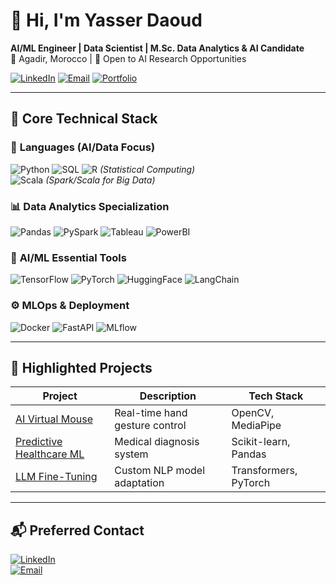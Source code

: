 # 👋 Hi, I'm Yasser Daoud
**AI/ML Engineer | Data Scientist | M.Sc. Data Analytics & AI Candidate**  
📍 Agadir, Morocco | 🎯 Open to AI Research Opportunities  

[![LinkedIn](https://img.shields.io/badge/LinkedIn-Connect%20@Yasser_Daoud-0A66C2?logo=linkedin)](https://linkedin.com/in/yasser-daoud-799893288)
[![Email](https://img.shields.io/badge/Gmail-yasser.daoud@edu.uiz.ac.ma-EA4335?logo=gmail&logoColor=white)](mailto:yasser.daoud@edu.uiz.ac.ma)
[![Portfolio](https://img.shields.io/badge/🌐-Portfolio-4285F4)](https://yasser-daoud.github.io)

---

## 🔧 Core Technical Stack
### 🐍 **Languages (AI/Data Focus)**
![Python](https://img.shields.io/badge/Python-Expert-3776AB?logo=python&logoColor=white)
![SQL](https://img.shields.io/badge/SQL-Advanced-4479A1?logo=postgresql&logoColor=white)
![R](https://img.shields.io/badge/R-Intermediate-276DC3?logo=r&logoColor=white) *(Statistical Computing)*  
![Scala](https://img.shields.io/badge/Scala-Learning-DC322F?logo=scala&logoColor=white) *(Spark/Scala for Big Data)*

### 📊 **Data Analytics Specialization**
![Pandas](https://img.shields.io/badge/Pandas-Expert-150458?logo=pandas&logoColor=white)
![PySpark](https://img.shields.io/badge/PySpark-Important-E25A1C?logo=apachespark&logoColor=white)
![Tableau](https://img.shields.io/badge/Tableau-Visualization-E97627?logo=tableau&logoColor=white)
![PowerBI](https://img.shields.io/badge/Power_BI-Important-F2C811?logo=powerbi&logoColor=black)

### 🤖 **AI/ML Essential Tools**
![TensorFlow](https://img.shields.io/badge/TensorFlow-FF6F00?logo=tensorflow&logoColor=white)
![PyTorch](https://img.shields.io/badge/PyTorch-EE4C2C?logo=pytorch&logoColor=white)
![HuggingFace](https://img.shields.io/badge/HuggingFace-Transformers-FFD21F?logo=huggingface&logoColor=black)
![LangChain](https://img.shields.io/badge/LangChain-LLM_Orchestration-00A67D)

### ⚙️ **MLOps & Deployment**
![Docker](https://img.shields.io/badge/Docker-2496ED?logo=docker&logoColor=white)
![FastAPI](https://img.shields.io/badge/FastAPI-009688?logo=fastapi&logoColor=white)
![MLflow](https://img.shields.io/badge/MLflow-Experiment_Tracking-0194E1)

---

## 🚀 Highlighted Projects
| Project | Description | Tech Stack |
|---------|-------------|------------|
| [AI Virtual Mouse](https://github.com/Darkfazer/ai-virtual-mouse) | Real-time hand gesture control | OpenCV, MediaPipe |
| [Predictive Healthcare ML](https://github.com/Darkfazer/breast-cancer-classification) | Medical diagnosis system | Scikit-learn, Pandas |
| [LLM Fine-Tuning](https://github.com/Darkfazer/) | Custom NLP model adaptation | Transformers, PyTorch |

---

## 📬 Preferred Contact
[![LinkedIn](https://img.shields.io/badge/🔗_LinkedIn-Professional_Profile-0A66C2?style=for-the-badge&logo=linkedin)](https://linkedin.com/in/yasser-daoud-799893288)  
[![Email](https://img.shields.io/badge/📧_Gmail-yasser.daoud@edu.uiz.ac.ma-EA4335?style=for-the-badge&logo=gmail&logoColor=white)](mailto:yasser.daoud@edu.uiz.ac.ma)
